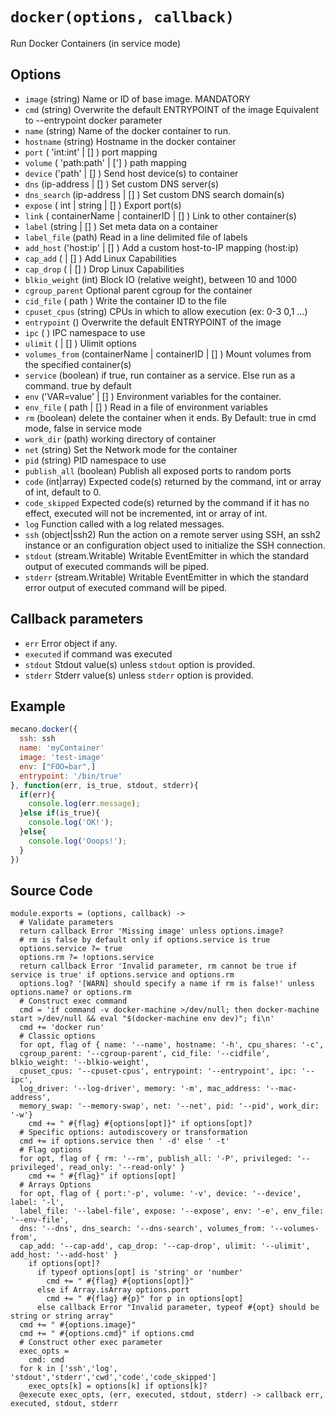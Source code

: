
# `docker(options, callback)`

Run Docker Containers (in service mode)

## Options

*   `image` (string)
    Name or ID of base image. MANDATORY
*   `cmd` (string)
    Overwrite the default ENTRYPOINT of the image
    Equivalent to --entrypoint docker parameter
*   `name` (string)
    Name of the docker container to run.
*   `hostname` (string)
    Hostname in the docker container
*   `port` ( 'int:int' | [] )
    port mapping
*   `volume` ( 'path:path' | ['] )
    path mapping
*   `device` ('path' | [] )
    Send host device(s) to container
*   `dns` (ip-address | [] )
    Set custom DNS server(s)
*   `dns_search` (ip-address | [] )
    Set custom DNS search domain(s)
*   `expose` ( int | string | [] )
    Export port(s)
*   `link` ( containerName | containerID | [] )
    Link to other container(s)
*   `label` (string | [] )
    Set meta data on a container
*   `label_file` (path)
    Read in a line delimited file of labels
*   `add_host` ('host:ip' | [] )
    Add a custom host-to-IP mapping (host:ip)
*   `cap_add` ( | [] )
    Add Linux Capabilities
*   `cap_drop` ( | [] )
    Drop Linux Capabilities
*   `blkio_weight` (int)
    Block IO (relative weight), between 10 and 1000
*   `cgroup_parent`
    Optional parent cgroup for the container
*   `cid_file` ( path )
    Write the container ID to the file
*   `cpuset_cpus` (string)
    CPUs in which to allow execution (ex: 0-3 0,1 ...)
*   `entrypoint` ()
    Overwrite the default ENTRYPOINT of the image
*   `ipc` ( )
    IPC namespace to use
*   `ulimit`  ( | [] )
    Ulimit options
*   `volumes_from` (containerName | containerID | [] )
    Mount volumes from the specified container(s)
*   `service` (boolean)
    if true, run container as a service. Else run as a command. true by default
*   `env` ('VAR=value' | [] )
    Environment variables for the container.
*   `env_file` ( path | [] )
    Read in a file of environment variables
*   `rm` (boolean)
    delete the container when it ends. By Default: true in cmd mode, false in service mode
*   `work_dir` (path)
    working directory of container
*   `net` (string)
    Set the Network mode for the container
*   `pid` (string)
    PID namespace to use
*   `publish_all` (boolean)
    Publish all exposed ports to random ports
*   `code`   (int|array)
    Expected code(s) returned by the command, int or array of int, default to 0.
*   `code_skipped`
    Expected code(s) returned by the command if it has no effect, executed will
    not be incremented, int or array of int.
*   `log`
    Function called with a log related messages.
*   `ssh` (object|ssh2)
    Run the action on a remote server using SSH, an ssh2 instance or an
    configuration object used to initialize the SSH connection.
*   `stdout` (stream.Writable)
    Writable EventEmitter in which the standard output of executed commands will
    be piped.
*   `stderr` (stream.Writable)
    Writable EventEmitter in which the standard error output of executed command
    will be piped.

## Callback parameters

*   `err`
    Error object if any.
*   `executed`
    if command was executed
*   `stdout`
    Stdout value(s) unless `stdout` option is provided.
*   `stderr`
    Stderr value(s) unless `stderr` option is provided.

## Example

```javascript
mecano.docker({
  ssh: ssh
  name: 'myContainer'
  image: 'test-image'
  env: ["FOO=bar",]
  entrypoint: '/bin/true'
}, function(err, is_true, stdout, stderr){
  if(err){
    console.log(err.message);
  }else if(is_true){
    console.log('OK!');
  }else{
    console.log('Ooops!');
  }
})
```

## Source Code

    module.exports = (options, callback) ->
      # Validate parameters
      return callback Error 'Missing image' unless options.image?
      # rm is false by default only if options.service is true
      options.service ?= true
      options.rm ?= !options.service
      return callback Error 'Invalid parameter, rm cannot be true if service is true' if options.service and options.rm
      options.log? '[WARN] should specify a name if rm is false!' unless options.name? or options.rm
      # Construct exec command
      cmd = 'if command -v docker-machine >/dev/null; then docker-machine start >/dev/null && eval "$(docker-machine env dev)"; fi\n'
      cmd += 'docker run'
      # Classic options
      for opt, flag of { name: '--name', hostname: '-h', cpu_shares: '-c',
      cgroup_parent: '--cgroup-parent', cid_file: '--cidfile', blkio_weight: '--blkio-weight',
      cpuset_cpus: '--cpuset-cpus', entrypoint: '--entrypoint', ipc: '--ipc',
      log_driver: '--log-driver', memory: '-m', mac_address: '--mac-address',
      memory_swap: '--memory-swap', net: '--net', pid: '--pid', work_dir: '-w'}
        cmd += " #{flag} #{options[opt]}" if options[opt]?
      # Specific options: autodiscovery or transformation
      cmd += if options.service then ' -d' else ' -t'
      # Flag options
      for opt, flag of { rm: '--rm', publish_all: '-P', privileged: '--privileged', read_only: '--read-only' }
        cmd += " #{flag}" if options[opt]
      # Arrays Options
      for opt, flag of { port:'-p', volume: '-v', device: '--device', label: '-l',
      label_file: '--label-file', expose: '--expose', env: '-e', env_file: '--env-file',
      dns: '--dns', dns_search: '--dns-search', volumes_from: '--volumes-from',
      cap_add: '--cap-add', cap_drop: '--cap-drop', ulimit: '--ulimit', add_host: '--add-host' }
        if options[opt]?
          if typeof options[opt] is 'string' or 'number'
            cmd += " #{flag} #{options[opt]}"
          else if Array.isArray options.port
            cmd += " #{flag} #{p}" for p in options[opt]
          else callback Error "Invalid parameter, typeof #{opt} should be string or string array"
      cmd += " #{options.image}"
      cmd += " #{options.cmd}" if options.cmd
      # Construct other exec parameter
      exec_opts =
        cmd: cmd
      for k in ['ssh','log', 'stdout','stderr','cwd','code','code_skipped']
        exec_opts[k] = options[k] if options[k]?
      @execute exec_opts, (err, executed, stdout, stderr) -> callback err, executed, stdout, stderr
